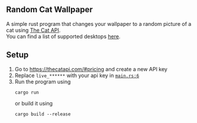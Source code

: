 ## Random Cat Wallpaper
A simple rust program that changes your wallpaper to a random picture of a cat using [The Cat API](https://thecatapi.com/).<br>
You can find a list of supported desktops [here](https://github.com/reujab/wallpaper.rs?tab=readme-ov-file#wallpaper--).

## Setup
1. Go to https://thecatapi.com/#pricing and create a new API key
1. Replace `live_******` with your api key in [`main.rs:6`](https://github.com/icudev/random-cat-wallpaper/blob/master/src/main.rs#L6)
1. Run the program using
    ```
    cargo run
    ```
    or build it using 
    ```
    cargo build --release
    ```
